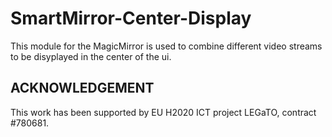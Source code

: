 # SmartMirror-Center-Display

This module for the MagicMirror is used to combine different video streams to be disyplayed in the center of the ui.

## ACKNOWLEDGEMENT

This work has been supported by EU H2020 ICT project LEGaTO, contract #780681.
